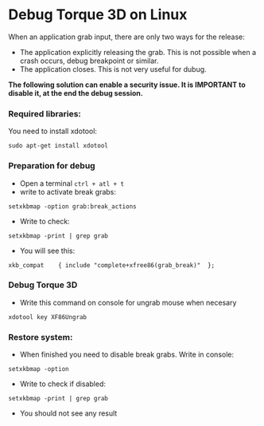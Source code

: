 Debug Torque 3D on Linux
=======

When an application grab input, there are only two ways for the release:

* The application explicitly releasing the grab. This is not possible when a crash occurs, debug breakpoint or similar.
* The application closes. This is not very useful for dubug.


**The following solution can enable a security issue. It is IMPORTANT to disable it, at the end the debug session.**

### Required libraries:
You need to install xdotool:
```
sudo apt-get install xdotool
```

### Preparation for debug
* Open a terminal ```ctrl + atl + t```
* write to activate break grabs:

```
setxkbmap -option grab:break_actions
```

* Write to check:

```
setxkbmap -print | grep grab
```

* You will see this:

```
xkb_compat    { include "complete+xfree86(grab_break)"	};
```

### Debug Torque 3D
* Write this command on console for ungrab mouse when necesary

```
xdotool key XF86Ungrab
```

### Restore system:
* When finished you need to disable break grabs. Write in console:

```
setxkbmap -option
```

* Write to check if disabled:

```
setxkbmap -print | grep grab
```

* You should not see any result
